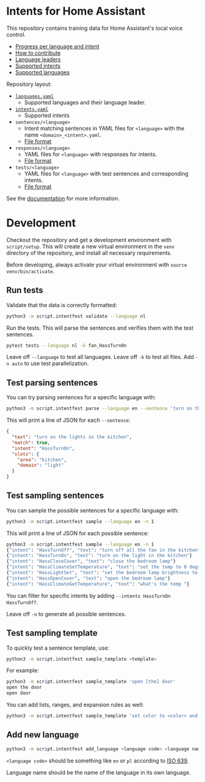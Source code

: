 # Intents for Home Assistant

This repository contains training data for Home Assistant's local voice control.

- [Progress per language and intent](https://home-assistant.github.io/intents/)
- [How to contribute](https://developers.home-assistant.io/docs/voice/intent-recognition/contributing/)
- [Language leaders](https://developers.home-assistant.io/docs/voice/language-leaders/)
- [Supported intents](https://developers.home-assistant.io/docs/intent_builtin/)
- [Supported languages](https://developers.home-assistant.io/docs/voice/intent-recognition/supported-languages/)

Repository layout:

- [`languages.yaml`](languages.yaml)
  - Supported languages and their language leader.
- [`intents.yaml`](intents.yaml)
  - Supported intents
- `sentences/<language>`
  - Intent matching sentences in YAML files for `<language>` with the name `<domain>_<intent>.yaml`.
  - [File format](https://developers.home-assistant.io/docs/voice/intent-recognition/template-sentence-syntax/)
- `responses/<language>`
  - YAML files for `<language>` with responses for intents.
  - [File format](https://developers.home-assistant.io/docs/voice/intent-recognition/test-syntax/)
- `tests/<language>`
  - YAML files for `<language>` with test sentences and corresponding intents.
  - [File format](https://developers.home-assistant.io/docs/voice/intent-recognition/test-syntax/)

See the [documentation](docs/README.md) for more information.

# Development

Checkout the repository and get a development environment with `script/setup`. This will create a new virtual environment in the `venv` directory of the repository, and install all necessary requirements.

Before developing, always activate your virtual environment with `source venv/bin/activate`.

## Run tests

Validate that the data is correctly formatted:

```sh
python3 -m script.intentfest validate --language nl
```

Run the tests. This will parse the sentences and verifies them with the test sentences.

```sh
pytest tests --language nl -k fan_HassTurnOn
```

Leave off `--language` to test all languages. Leave off `-k` to test all files. Add `-n auto` to use test parallelization.

## Test parsing sentences

You can try parsing sentences for a specific language with:

```sh
python3 -m script.intentfest parse --language en --sentence 'turn on the lights in the kitchen'
```

This will print a line of JSON for each `--sentence`:

```json
{
  "text": "turn on the lights in the kitchen",
  "match": true,
  "intent": "HassTurnOn",
  "slots": {
    "area": "kitchen",
    "domain": "light"
  }
}
```

## Test sampling sentences

You can sample the possible sentences for a specific language with:

```sh
python3 -m script.intentfest sample --language en -n 1
```

This will print a line of JSON for each possible sentence:

```sh
python3 -m script.intentfest sample --language en -n 1
{"intent": "HassTurnOff", "text": "turn off all the fan in the kitchen"}
{"intent": "HassTurnOn", "text": "turn on the light in the kitchen"}
{"intent": "HassCloseCover", "text": "close the bedroom lamp"}
{"intent": "HassClimateSetTemperature", "text": "set the temp to 0 degrees celsius"}
{"intent": "HassLightSet", "text": "set the bedroom lamp brightness to 0 percent"}
{"intent": "HassOpenCover", "text": "open the bedroom lamp"}
{"intent": "HassClimateGetTemperature", "text": "what's the temp "}
```

You can filter for specific intents by adding `--intents HassTurnOn HassTurnOff`.

Leave off `-n` to generate all possible sentences.

## Test sampling template

To quickly test a sentence template, use:

```sh
python3 -m script.intentfest sample_template <template>
```

For example:

```sh
python3 -m script.intentfest sample_template 'open [the] door'
open the door
open door
```

You can add lists, ranges, and expansion rules as well:

```sh
python3 -m script.intentfest sample_template 'set color to <color> and brightness to {brightness}' --values color red green --range brightness 1 2 --rule color '[the] {color}'
```

## Add new language

```sh
python3 -m script.intentfest add_language <language code> <language name>
```

`<language code>` should be something like `en` or `pl` according to [ISO 639](https://en.wikipedia.org/wiki/List_of_ISO_639-1_codes).

Language name should be the name of the language in its own language.
